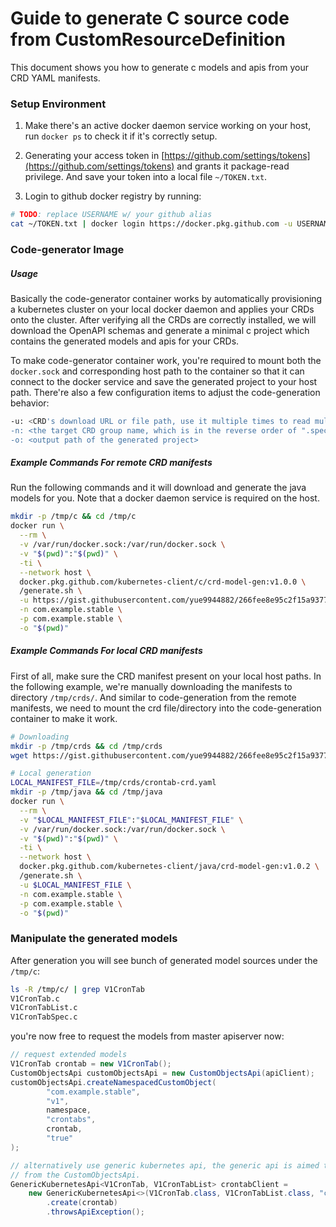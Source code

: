 # Guide to generate C source code from CustomResourceDefinition

This document shows you how to generate c models and apis from your CRD YAML manifests.

### Setup Environment

1. Make there's an active docker daemon service working on your host, run `docker ps` to check it if
it's correctly setup.

2. Generating your access token in [https://github.com/settings/tokens](https://github.com/settings/tokens) 
and grants it package-read privilege. And save your token into a local file `~/TOKEN.txt`.

3. Login to github docker registry by running:

```bash
# TODO: replace USERNAME w/ your github alias
cat ~/TOKEN.txt | docker login https://docker.pkg.github.com -u USERNAME --password-stdin 
```

### Code-generator Image

##### Usage

Basically the code-generator container works by automatically provisioning a kubernetes cluster on
your local docker daemon and applies your CRDs onto the cluster. After verifying all the CRDs are
correctly installed, we will download the OpenAPI schemas and generate a minimal c project which 
contains the generated models and apis for your CRDs.

To make code-generator container work, you're required to mount both the `docker.sock` and corresponding 
host path to the container so that it can connect to the docker service and save the generated project
to your host path. There're also a few configuration items to adjust the code-generation behavior: 

```bash
-u: <CRD's download URL or file path, use it multiple times to read multiple CRDs>
-n: <the target CRD group name, which is in the reverse order of ".spec.group">
-o: <output path of the generated project>
```

##### Example Commands For remote CRD manifests

Run the following commands and it will download and generate the java models for you. Note that 
a docker daemon service is required on the host.

```bash
mkdir -p /tmp/c && cd /tmp/c
docker run \
  --rm \
  -v /var/run/docker.sock:/var/run/docker.sock \
  -v "$(pwd)":"$(pwd)" \
  -ti \
  --network host \
  docker.pkg.github.com/kubernetes-client/c/crd-model-gen:v1.0.0 \
  /generate.sh \
  -u https://gist.githubusercontent.com/yue9944882/266fee8e95c2f15a93778263633e72ed/raw/be12c13379eeed13d2532cb65da61fffb19ee3e7/crontab-crd.yaml \
  -n com.example.stable \
  -p com.example.stable \
  -o "$(pwd)"
```


##### Example Commands For local CRD manifests

First of all, make sure the CRD manifest present on your local host paths. In the following example, 
we're manually downloading the manifests to directory `/tmp/crds/`. And similar to code-generation 
from the remote manifests, we need to mount the crd file/directory into the code-generation container 
to make it work.

```bash
# Downloading 
mkdir -p /tmp/crds && cd /tmp/crds
wget https://gist.githubusercontent.com/yue9944882/266fee8e95c2f15a93778263633e72ed/raw/be12c13379eeed13d2532cb65da61fffb19ee3e7/crontab-crd.yaml

# Local generation
LOCAL_MANIFEST_FILE=/tmp/crds/crontab-crd.yaml
mkdir -p /tmp/java && cd /tmp/java
docker run \
  --rm \
  -v "$LOCAL_MANIFEST_FILE":"$LOCAL_MANIFEST_FILE" \
  -v /var/run/docker.sock:/var/run/docker.sock \
  -v "$(pwd)":"$(pwd)" \
  -ti \
  --network host \
  docker.pkg.github.com/kubernetes-client/java/crd-model-gen:v1.0.2 \
  /generate.sh \
  -u $LOCAL_MANIFEST_FILE \
  -n com.example.stable \
  -p com.example.stable \
  -o "$(pwd)"
```


### Manipulate the generated models

After generation you will see bunch of generated model sources under the `/tmp/c`: 

```bash
ls -R /tmp/c/ | grep V1CronTab
V1CronTab.c
V1CronTabList.c
V1CronTabSpec.c
```

you're now free to request the models from master apiserver now:

```java
// request extended models
V1CronTab crontab = new V1CronTab();
CustomObjectsApi customObjectsApi = new CustomObjectsApi(apiClient);
customObjectsApi.createNamespacedCustomObject(
        "com.example.stable",
        "v1",
        namespace,
        "crontabs",
        crontab,
        "true"
);

// alternatively use generic kubernetes api, the generic api is aimed to address the drawbacks
// from the CustomObjectsApi.
GenericKubernetesApi<V1CronTab, V1CronTabList> crontabClient =
    new GenericKubernetesApi<>(V1CronTab.class, V1CronTabList.class, "com.example.stable", "v1", "crontabs", apiClient)
        .create(crontab)
        .throwsApiException();
```



 